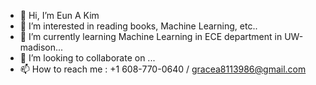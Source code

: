 - 👋 Hi, I’m Eun A Kim
- 👀 I’m interested in reading books, Machine Learning, etc.. 
- 🌱 I’m currently learning Machine Learning in ECE department in UW-madison...
- 💞️ I’m looking to collaborate on ...
- 📫 How to reach me : +1 608-770-0640 / gracea8113986@gmail.com 

<!---
Euna-Kim322/Euna-Kim322 is a ✨ special ✨ repository because its `README.md` (this file) appears on your GitHub profile.
You can click the Preview link to take a look at your changes.
--->
